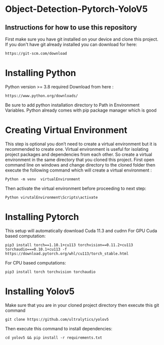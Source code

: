 # Object-Detection-Pytorch-YoloV5

## Instructions for how to use this repository
First make sure you have git installed on your device and clone this project. If you don't have git already installed you can download for here:
```
https://git-scm.com/download
```

# Installing Python
Python version >= 3.8 required
Download from here : 
```
https://www.python.org/downloads/
```
Be sure to add python installation directory to Path in Environment Variables. Python already comes with pip package manager which is good

# Creating Virtual Environment
This step is optional you don’t need to create a virtual environment but it is recommended to create one. Virtual environment is useful for isolating project packages and dependencies from each other. So create a virtual environment in the same directory that you cloned this project.
First open command line on windows and change directory to the cloned folder then execute the following command which will create a virtual environment :
```
Python -m venv  virtualEnvironment
```
Then activate the virtual environment before proceeding to next step:
```
Python virutalEnvironment\Scripts\activate
```

# Installing Pytorch
This setup will automatically download Cuda 11.3 and cudnn
For GPU Cuda based computation:
```
pip3 install torch==1.10.1+cu113 torchvision==0.11.2+cu113 torchaudio===0.10.1+cu113 -f https://download.pytorch.org/whl/cu113/torch_stable.html
```
For CPU based computations:
```
pip3 install torch torchvision torchaudio
```

# Installing Yolov5
Make sure that you are in your cloned project directory then execute this git command
```
git clone https://github.com/ultralytics/yolov5
```
Then execute this command to install dependencies:
```
cd yolov5 && pip install -r requirements.txt
```



